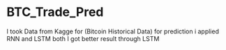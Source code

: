 # BTC_Trade_Pred

I took Data from Kagge for (Bitcoin Historical Data) for prediction
i applied RNN and LSTM both
I got better result through LSTM

